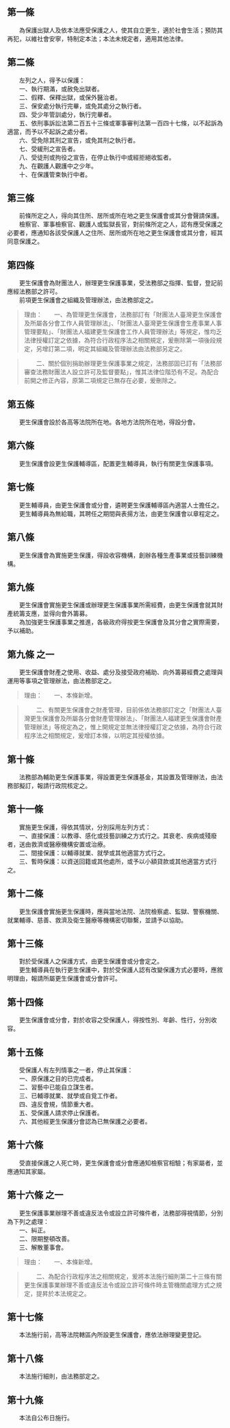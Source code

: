 第一條 
-------
　　為保護出獄人及依本法應受保護之人，使其自立更生，適於社會生活；預防其再犯，以維社會安寧，特制定本法；本法未規定者，適用其他法律。  


第二條 
-------
　　左列之人，得予以保護：  
　　一、執行期滿，或赦免出獄者。  
　　二、假釋、保釋出獄，或保外醫治者。  
　　三、保安處分執行完畢，或免其處分之執行者。  
　　四、受少年管訓處分，執行完畢者。  
　　五、依刑事訴訟法第二百五十三條或軍事審判法第一百四十七條，以不起訴為適當，而予以不起訴之處分者。  
　　六、受免除其刑之宣告，或免其刑之執行者。  
　　七、受緩刑之宣告者。  
　　八、受徒刑或拘役之宣告，在停止執行中或經拒絕收監者。  
　　九、在觀護人觀護中之少年。  
　　十、在保護管束執行中者。  


第三條 
-------
　　前條所定之人，得向其住所、居所或所在地之更生保護會或其分會聲請保護。  
　　檢察官、軍事檢察官、觀護人或監獄長官，對前條所定之人，認有應受保護之必要者，應通知各該受保護人之住所、居所或所在地之更生保護會或其分會，經其同意保護之。  


第四條 
-------
　　更生保護會為財團法人，辦理更生保護事業，受法務部之指揮、監督，登記前應經法務部之許可。  
　　前項更生保護會之組織及管理辦法，由法務部定之。  
> 理由：　　一、為管理更生保護會，法務部訂有「財團法人臺灣更生保護會及所屬各分會工作人員管理辦法」、「財團法人臺灣更生保護會生產事業人事管理要點」、「財團法人福建更生保護會工作人員管理辦法」等規定，惟均乏法律授權訂定之依據，為符合行政程序法之相關規定，爰刪除第一項後段規定，另增訂第二項，明定其組織及管理辦法由法務部另定之。

> 　　二、關於個別捐助辦理更生保護事業之規定，法務部固已訂有「法務部審查法務財團法人設立許可及監督要點」，惟其法律位階恐有不足。為配合前開之修正內容，原第二項規定已無存在必要，爰刪除之。



第五條 
-------
　　更生保護會設於各高等法院所在地。各地方法院所在地，得設分會。  


第六條 
-------
　　更生保護會設更生保護輔導區，配置更生輔導員，執行有關更生保護事項。  


第七條 
-------
　　更生輔導員，由更生保護會或分會，遴聘更生保護輔導區內適當人士擔任之。  
　　更生輔導員為無給職，其聘任之期間與表揚方法，由更生保護會以章程定之。  


第八條 
-------
　　更生保護會為實施更生保護，得設收容機構，創辦各種生產事業或技藝訓練機構。  


第九條 
-------
　　更生保護會實施更生保護或辦理更生保護事業所需經費，由更生保護會就其財產統籌支應，並得向會外籌募。  
　　為加強更生保護事業之推進，各級政府得按更生保護會及其分會之實際需要，予以補助。  


第九條 之一 
------------
　　更生保護會財產之使用、收益、處分及接受政府補助、向外籌募經費之處理與運用等事項之管理辦法，由法務部定之。  
> 理由：　　一、本條新增。

> 　　二、有關更生保護會之財產管理，目前係依法務部訂定之「財團法人臺灣更生保護會及所屬各分會財產管理辦法」、「財團法人福建更生保護會財產管理辦法」等規定為之，惟上開規定並無法律授權訂定之依據，為符合行政程序法之相關規定，爰增訂本條，以明定其授權依據。



第十條 
-------
　　法務部為輔助更生保護事業，得設置更生保護基金，其設置及管理辦法，由法務部擬訂，報請行政院核定之。  


第十一條 
---------
　　實施更生保護，得依其情狀，分別採用左列方式：  
　　一、直接保護：以教導、感化或技藝訓練之方式行之。其衰老、疾病或殘廢者，送由救濟或醫療機構安置或治療。  
　　二、間接保護：以輔導就業、就學或其他適當方式行之。  
　　三、暫時保護：以資送回籍或其他處所，或予以小額貸款或其他適當方式行之。  


第十二條 
---------
　　更生保護會實施更生保護時，應與當地法院、法院檢察處、監獄、警察機關、就業輔導、慈善、救濟及衛生醫療等機構密切聯繫，並請予以協助。  


第十三條 
---------
　　對於受保護人之保護方式，由更生保護會或分會定之。  
　　更生輔導員在執行更生保護中，對於受保護人認有改變保護方式必要時，應敘明理由，報請所屬更生保護會或分會許可。  


第十四條 
---------
　　更生保護會或分會，對於收容之受保護人，得按性別、年齡、性行，分別收容。  


第十五條 
---------
　　受保護人有左列情事之一者，停止其保護：  
　　一、原保護之目的已完成者。  
　　二、習藝中已能自立謀生者。  
　　三、已輔導就業、就學或自覓工作者。  
　　四、違反會規，情節重大者。  
　　五、受保護人請求停止保護者。  
　　六、其他經更生保護分會認為已無保護之必要者。  


第十六條 
---------
　　受直接保護之人死亡時，更生保護會或分會應通知檢察官相驗；有家屬者，並應通知其家屬。  


第十六條 之一 
--------------
　　更生保護事業辦理不善或違反法令或設立許可條件者，法務部得視情節，分別為下列之處理：  
　　一、糾正。  
　　二、限期整頓改善。  
　　三、解散董事會。  
> 理由：　　一、本條新增。

> 　　二、為配合行政程序法之相關規定，爰將本法施行細則第二十三條有關更生保護事業辦理不善或違反法令或設立許可條件時主管機關處理方式之規定，提昇於本法規定之。



第十七條 
---------
　　本法施行前，高等法院轄區內所設更生保護會，應依法辦理變更登記。  


第十八條 
---------
　　本法施行細則，由法務部定之。  


第十九條 
---------
　　本法自公布日施行。